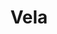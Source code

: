 ---
title: "Vela"
hashtag: vela
borders:
  - Antlia
  - Carina
  - Centaurus
  - Puppis
  - Pyxis
tags:
  - Constellation
---
